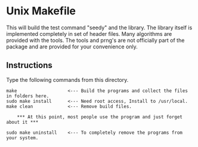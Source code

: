 # Unix Makefile

This will build the test command "seedy" and the library. The library itself is implemented completely in set of header files. Many algorithms are provided with the tools. The tools and prng's are not officially part of the package and are provided for your convenience only.

## Instructions

Type the following commands from this directory.

	make                   <--- Build the programs and collect the files in folders here.
	sudo make install      <--- Need root access, Install to /usr/local.
	make clean             <--- Remove build files.

		*** At this point, most people use the program and just forget about it ***

	sudo make uninstall    <--- To completely remove the programs from your system.
